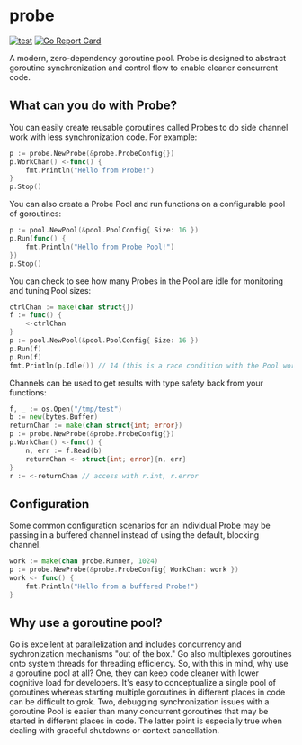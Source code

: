 # probe

[![test](https://github.com/github/docs/actions/workflows/test.yml/badge.svg?branch=main)](https://github.com/amplify-security/probe/actions/workflows/test.yml)
[![Go Report Card](https://goreportcard.com/badge/github.com/amplify-security/probe)](https://goreportcard.com/report/github.com/amplify-security/probe)

A modern, zero-dependency goroutine pool. Probe is designed to abstract goroutine synchronization
and control flow to enable cleaner concurrent code.

## What can you do with Probe?

You can easily create reusable goroutines called Probes to do side channel work with less synchronization
code. For example:

```go
p := probe.NewProbe(&probe.ProbeConfig{})
p.WorkChan() <-func() {
    fmt.Println("Hello from Probe!")
}
p.Stop()
```

You can also create a Probe Pool and run functions on a configurable pool of goroutines:

```go
p := pool.NewPool(&pool.PoolConfig{ Size: 16 })
p.Run(func() {
    fmt.Println("Hello from Probe Pool!")
})
p.Stop()
```

You can check to see how many Probes in the Pool are idle for monitoring and tuning Pool sizes:

```go
ctrlChan := make(chan struct{})
f := func() {
    <-ctrlChan
}
p := pool.NewPool(&pool.PoolConfig{ Size: 16 })
p.Run(f)
p.Run(f)
fmt.Println(p.Idle()) // 14 (this is a race condition with the Pool work channel, your output may differ)
```

Channels can be used to get results with type safety back from your functions:

```go
f, _ := os.Open("/tmp/test")
b := new(bytes.Buffer)
returnChan := make(chan struct{int; error})
p := probe.NewProbe(&probe.ProbeConfig{})
p.WorkChan() <-func() {
    n, err := f.Read(b)
    returnChan <- struct{int; error}{n, err}
}
r := <-returnChan // access with r.int, r.error
```

## Configuration

Some common configuration scenarios for an individual Probe may be passing in a buffered channel
instead of using the default, blocking channel.

```go
work := make(chan probe.Runner, 1024)
p := probe.NewProbe(&probe.ProbeConfig{ WorkChan: work })
work <- func() {
    fmt.Println("Hello from a buffered Probe!")
}
```

## Why use a goroutine pool?

Go is excellent at parallelization and includes concurrency and sychronization mechanisms "out of the box."
Go also multiplexes goroutines onto system threads for threading efficiency. So, with this in mind,
why use a goroutine pool at all? One, they can keep code cleaner with lower cognitive load for developers.
It's easy to conceptualize a single pool of goroutines whereas starting multiple goroutines in different
places in code can be difficult to grok. Two, debugging synchronization issues with a goroutine Pool is
easier than many concurrent goroutines that may be started in different places in code. The latter point is
especially true when dealing with graceful shutdowns or context cancellation.

